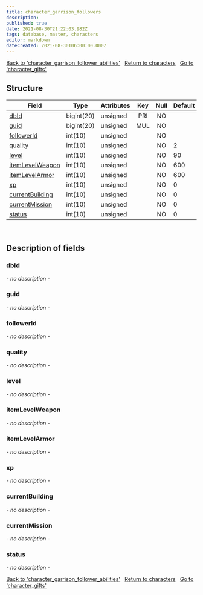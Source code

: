 ```yaml
---
title: character_garrison_followers
description: 
published: true
date: 2021-08-30T21:22:03.982Z
tags: database, master, characters
editor: markdown
dateCreated: 2021-08-30T06:00:00.000Z
---
```


<a href="https://trinitycore.info/en/database/master/characters/character_garrison_follower_abilities" class="mt-5 v-btn v-btn--depressed v-btn--flat v-btn--outlined theme--light v-size--default darkblue--text text--lighten-3"><span class="v-btn__content"><i aria-hidden="true" class="v-icon notranslate v-icon--left mdi mdi-arrow-left theme--light"></i><span>Back to 'character_garrison_follower_abilities'</span></span></a>&nbsp;&nbsp;&nbsp;<a href="https://trinitycore.info/en/database/master/characters/home" class="mt-5 v-btn v-btn--depressed v-btn--flat v-btn--outlined theme--light v-size--default darkblue--text text--lighten-3"><span class="v-btn__content"><i aria-hidden="true" class="v-icon notranslate v-icon--left mdi mdi-home-outline theme--light"></i><span>Return to characters</span></span></a>&nbsp;&nbsp;&nbsp;<a href="https://trinitycore.info/en/database/master/characters/character_gifts" class="mt-5 v-btn v-btn--depressed v-btn--flat v-btn--outlined theme--light v-size--default darkblue--text text--lighten-3"><span class="v-btn__content"><span>Go to 'character_gifts'</span><i aria-hidden="true" class="v-icon notranslate v-icon--right mdi mdi-arrow-right theme--light"></i></span></a>

## Structure

| Field | Type | Attributes | Key | Null | Default | Extra | Comment |
| --- | --- | --- | :---: | :---: | --- | --- | --- |
| [dbId](#dbid) | bigint(20) | unsigned | PRI | NO |  |  |  |
| [guid](#guid) | bigint(20) | unsigned | MUL | NO |  |  |  |
| [followerId](#followerid) | int(10) | unsigned |  | NO |  |  |  |
| [quality](#quality) | int(10) | unsigned |  | NO | 2 |  |  |
| [level](#level) | int(10) | unsigned |  | NO | 90 |  |  |
| [itemLevelWeapon](#itemlevelweapon) | int(10) | unsigned |  | NO | 600 |  |  |
| [itemLevelArmor](#itemlevelarmor) | int(10) | unsigned |  | NO | 600 |  |  |
| [xp](#xp) | int(10) | unsigned |  | NO | 0 |  |  |
| [currentBuilding](#currentbuilding) | int(10) | unsigned |  | NO | 0 |  |  |
| [currentMission](#currentmission) | int(10) | unsigned |  | NO | 0 |  |  |
| [status](#status) | int(10) | unsigned |  | NO | 0 |  |  |
&nbsp;
## Description of fields

### dbId
*- no description -*
&nbsp;

### guid
*- no description -*
&nbsp;

### followerId
*- no description -*
&nbsp;

### quality
*- no description -*
&nbsp;

### level
*- no description -*
&nbsp;

### itemLevelWeapon
*- no description -*
&nbsp;

### itemLevelArmor
*- no description -*
&nbsp;

### xp
*- no description -*
&nbsp;

### currentBuilding
*- no description -*
&nbsp;

### currentMission
*- no description -*
&nbsp;

### status
*- no description -*
&nbsp;

<a href="https://trinitycore.info/en/database/master/characters/character_garrison_follower_abilities" class="mt-5 v-btn v-btn--depressed v-btn--flat v-btn--outlined theme--light v-size--default darkblue--text text--lighten-3"><span class="v-btn__content"><i aria-hidden="true" class="v-icon notranslate v-icon--left mdi mdi-arrow-left theme--light"></i><span>Back to 'character_garrison_follower_abilities'</span></span></a>&nbsp;&nbsp;&nbsp;<a href="https://trinitycore.info/en/database/master/characters/home" class="mt-5 v-btn v-btn--depressed v-btn--flat v-btn--outlined theme--light v-size--default darkblue--text text--lighten-3"><span class="v-btn__content"><i aria-hidden="true" class="v-icon notranslate v-icon--left mdi mdi-home-outline theme--light"></i><span>Return to characters</span></span></a>&nbsp;&nbsp;&nbsp;<a href="https://trinitycore.info/en/database/master/characters/character_gifts" class="mt-5 v-btn v-btn--depressed v-btn--flat v-btn--outlined theme--light v-size--default darkblue--text text--lighten-3"><span class="v-btn__content"><span>Go to 'character_gifts'</span><i aria-hidden="true" class="v-icon notranslate v-icon--right mdi mdi-arrow-right theme--light"></i></span></a>

